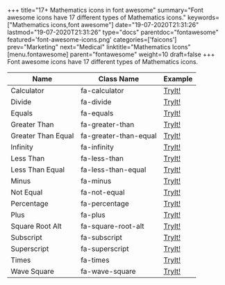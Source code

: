 +++
title="17+ Mathematics icons in font awesome"
summary="Font awesome icons have 17 different types of Mathematics icons."
keywords=["Mathematics icons,font awesome"]
date="19-07-2020T21:31:26"
lastmod="19-07-2020T21:31:26"
type="docs"
parentdoc="fontawesome"
featured='font-awesome-icons.png'
categories=['faicons']
prev="Marketing"
next="Medical"
linktitle="Mathematics Icons"
[menu.fontawesome]
parent="fontawesome"
weight=10
draft=false
+++
Font awesome icons have 17 different types of Mathematics icons.<div class='table-responsive'><table class='table'><thead><tr><th>Name</th><th>Class Name</th><th>Example</th></tr></thead><tbody><tr><td><i class="fas fa-calculator"></i>Calculator</td><td>fa-calculator</td><td><a href='https://www.angularjswiki.com/fontawesome/fa-calculator/' target='_blank'>TryIt!</a></td></tr><tr><td><i class="fas fa-divide"></i>Divide</td><td>fa-divide</td><td><a href='https://www.angularjswiki.com/fontawesome/fa-divide/' target='_blank'>TryIt!</a></td></tr><tr><td><i class="fas fa-equals"></i>Equals</td><td>fa-equals</td><td><a href='https://www.angularjswiki.com/fontawesome/fa-equals/' target='_blank'>TryIt!</a></td></tr><tr><td><i class="fas fa-greater-than"></i>Greater Than</td><td>fa-greater-than</td><td><a href='https://www.angularjswiki.com/fontawesome/fa-greater-than/' target='_blank'>TryIt!</a></td></tr><tr><td><i class="fas fa-greater-than-equal"></i>Greater Than Equal</td><td>fa-greater-than-equal</td><td><a href='https://www.angularjswiki.com/fontawesome/fa-greater-than-equal/' target='_blank'>TryIt!</a></td></tr><tr><td><i class="fas fa-infinity"></i>Infinity</td><td>fa-infinity</td><td><a href='https://www.angularjswiki.com/fontawesome/fa-infinity/' target='_blank'>TryIt!</a></td></tr><tr><td><i class="fas fa-less-than"></i>Less Than</td><td>fa-less-than</td><td><a href='https://www.angularjswiki.com/fontawesome/fa-less-than/' target='_blank'>TryIt!</a></td></tr><tr><td><i class="fas fa-less-than-equal"></i>Less Than Equal</td><td>fa-less-than-equal</td><td><a href='https://www.angularjswiki.com/fontawesome/fa-less-than-equal/' target='_blank'>TryIt!</a></td></tr><tr><td><i class="fas fa-minus"></i>Minus</td><td>fa-minus</td><td><a href='https://www.angularjswiki.com/fontawesome/fa-minus/' target='_blank'>TryIt!</a></td></tr><tr><td><i class="fas fa-not-equal"></i>Not Equal</td><td>fa-not-equal</td><td><a href='https://www.angularjswiki.com/fontawesome/fa-not-equal/' target='_blank'>TryIt!</a></td></tr><tr><td><i class="fas fa-percentage"></i>Percentage</td><td>fa-percentage</td><td><a href='https://www.angularjswiki.com/fontawesome/fa-percentage/' target='_blank'>TryIt!</a></td></tr><tr><td><i class="fas fa-plus"></i>Plus</td><td>fa-plus</td><td><a href='https://www.angularjswiki.com/fontawesome/fa-plus/' target='_blank'>TryIt!</a></td></tr><tr><td><i class="fas fa-square-root-alt"></i>Square Root Alt</td><td>fa-square-root-alt</td><td><a href='https://www.angularjswiki.com/fontawesome/fa-square-root-alt/' target='_blank'>TryIt!</a></td></tr><tr><td><i class="fas fa-subscript"></i>Subscript</td><td>fa-subscript</td><td><a href='https://www.angularjswiki.com/fontawesome/fa-subscript/' target='_blank'>TryIt!</a></td></tr><tr><td><i class="fas fa-superscript"></i>Superscript</td><td>fa-superscript</td><td><a href='https://www.angularjswiki.com/fontawesome/fa-superscript/' target='_blank'>TryIt!</a></td></tr><tr><td><i class="fas fa-times"></i>Times</td><td>fa-times</td><td><a href='https://www.angularjswiki.com/fontawesome/fa-times/' target='_blank'>TryIt!</a></td></tr><tr><td><i class="fas fa-wave-square"></i>Wave Square</td><td>fa-wave-square</td><td><a href='https://www.angularjswiki.com/fontawesome/fa-wave-square/' target='_blank'>TryIt!</a></td></tr></tbody></table></div>
